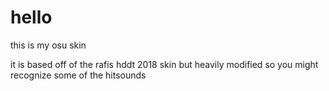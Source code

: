 # hello
this is my osu skin

it is based off of the rafis hddt 2018 skin but heavily modified so you might recognize some of the hitsounds
